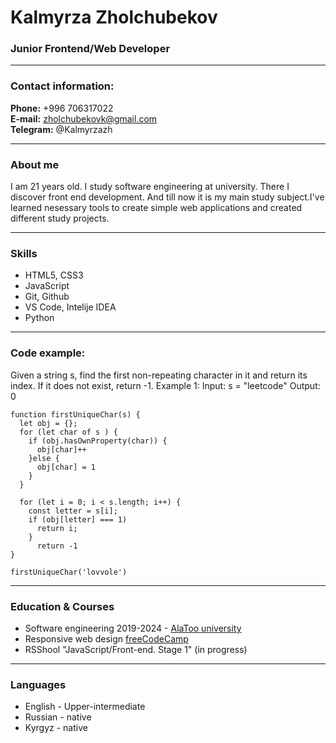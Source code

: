 # Kalmyrza Zholchubekov 
### Junior Frontend/Web Developer  

---  

### Contact information:  
**Phone:** +996 706317022  
**E-mail:** zholchubekovk@gmail.com  
**Telegram:** @Kalmyrzazh  

---

### About me 

I am 21 years old. I study software engineering at university. There I discover front end development. And till now it is my main study subject.I've learned nesessary tools to create simple web applications and created different study projects. 

---
### Skills
- HTML5, CSS3
- JavaScript
- Git, Github
- VS Code, Intelije IDEA
- Python

---

### Code example:
Given a string s, find the first non-repeating character in it and return its index. If it does not exist, return -1.
Example 1:
Input: s = "leetcode"
Output: 0

```
function firstUniqueChar(s) {
  let obj = {};
  for (let char of s ) {
    if (obj.hasOwnProperty(char)) {
      obj[char]++
    }else {
      obj[char] = 1
    }
  }

  for (let i = 0; i < s.length; i++) {
    const letter = s[i];
    if (obj[letter] === 1)
      return i;
    }
      return -1
}

firstUniqueChar('lovvole')
```

---

### Education & Courses
- Software engineering 2019-2024 - [AlaToo university](http://alatoo.edu.kg/#gsc.tab=0)
- Responsive web design [freeCodeCamp](https://www.freecodecamp.org/learn/2022/responsive-web-design/) 
- RSShool "JavaScript/Front-end. Stage 1" (in progress)

---

### Languages
- English - Upper-intermediate 
- Russian - native 
- Kyrgyz - native



